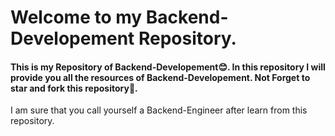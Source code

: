 # Welcome to my Backend-Developement Repository.
####  This is my Repository of Backend-Developement😊. In this repository I will provide you all the resources of Backend-Developement. Not Forget to star and fork this repository🤩. <br>
I am sure that you call yourself a Backend-Engineer after learn from this repository.

